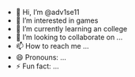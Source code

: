 - 👋 Hi, I’m @adv1se11
- 👀 I’m interested in games
- 🌱 I’m currently learning an college
- 💞️ I’m looking to collaborate on ...
- 📫 How to reach me ...
- 😄 Pronouns: ...
- ⚡ Fun fact: ...

<!---
adv1se11/adv1se11 is a ✨ special ✨ repository because its `README.md` (this file) appears on your GitHub profile.
You can click the Preview link to take a look at your changes.
--->
